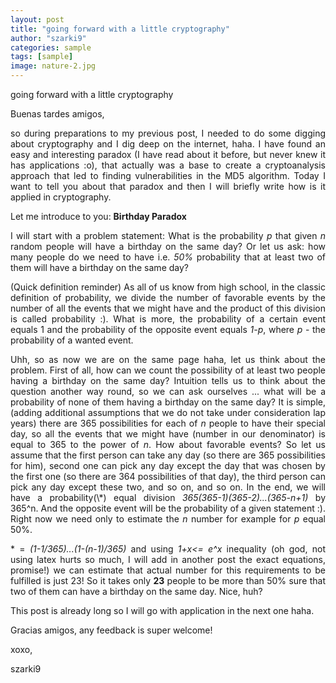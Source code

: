 ```yaml
---
layout: post
title: "going forward with a little cryptography"
author: "szarki9"
categories: sample
tags: [sample]
image: nature-2.jpg
---
```

going forward with a little cryptography
<p>Buenas tardes amigos,</p><p style="text-align: justify;">so during preparations to my previous post, I needed to do some digging about cryptography and I dig deep on the internet, haha. I have found an easy and interesting paradox (I have read about it before, but never knew it has applications :o), that actually was a base to create a cryptoanalysis approach that led to finding vulnerabilities in the MD5 algorithm. Today I want to tell you about that paradox and then I will briefly write how is it applied in cryptography.</p><p>Let me introduce to you: <b>Birthday Paradox</b></p><p style="text-align: justify;">I will start with a problem statement: What is the probability <i>p</i> that given <i>n</i> random people will have a birthday on the same day? Or let us ask: how many people do we need to have i.e. <i>50%</i> probability that at least two of them will have a birthday on the same day?</p><p style="text-align: justify;">(Quick definition reminder) As all of us know from high school, in the classic definition of probability, we divide the number of favorable events by the number of all the events that we might have and the product of this division is called probability :). What is more, the probability of a certain event equals 1 and the probability of the opposite event equals <i>1-p</i>, where <i>p</i> - the probability of a wanted event. </p><p style="text-align: justify;">Uhh, so as now we are on the same page haha, let us think about the problem. First of all, how can we count the possibility of at least two people having a birthday on the same day? Intuition tells us to think about the question another way round, so we can ask ourselves ... what will be a probability of none of them having a birthday on the same day? It is simple, (adding additional assumptions that we do not take under consideration lap years) there are 365 possibilities for each of <i>n</i> people to have their special day, so all the events that we might have (number in our denominator) is equal to 365 to the power of <i>n</i>. How about favorable events? So let us assume that the first person can take any day (so there are 365 possibilities for him), second one can pick any day except the day that was chosen by the first one (so there are 364 possibilities of that day), the third person can pick any day except these two, and so on, and so on. In the end, we will have a probability(\*) equal division <i>365(365-1)(365-2)...(365-n+1) </i>by 365^n. And the opposite event will be the probability of a given statement :). Right now we need only to estimate the <i>n</i> number for example for <i>p</i> equal 50%. </p><p style="text-align: justify;">* = <i>(1-1/365)...(1-(n-1)/365)</i> and using <i>1+x&lt;= e^x </i>inequality (oh god, not using latex hurts so much, I will add in another post the exact equations, promise!) we can estimate that actual number for this requirements to be fulfilled is just 23! So it takes only <b>23</b> people to be more than 50% sure that two of them can have a birthday on the same day. Nice, huh?</p><p style="text-align: justify;">This post is already long so I will go with application in the next one haha.</p><p style="text-align: justify;">Gracias amigos, any feedback is super welcome!</p><p>xoxo,</p><p>szarki9</p></p>
